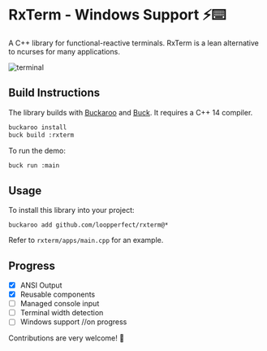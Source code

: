 # RxTerm - Windows Support ⚡⌨️

A C++ library for functional-reactive terminals. RxTerm is a lean alternative to ncurses for many applications.

![terminal](https://cdn-images-1.medium.com/max/800/1*G897-DuUI_0q6W9VKcIjZg.gif)


## Build Instructions

The library builds with [Buckaroo](https://buckaroo.pm) and [Buck](https://www.buckbuild.com). It requires a C++ 14 compiler.

```bash
buckaroo install
buck build :rxterm
```

To run the demo:

```bash
buck run :main
```


## Usage

To install this library into your project:

```bash=
buckaroo add github.com/loopperfect/rxterm@*
```

Refer to `rxterm/apps/main.cpp` for an example.


## Progress

 * [x] ANSI Output
 * [x] Reusable components
 * [ ] Managed console input
 * [ ] Terminal width detection
 * [ ] Windows support //on progress

Contributions are very welcome! 💖
